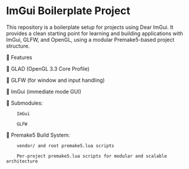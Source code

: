 # ImGui Boilerplate Project

This repository is a boilerplate setup for projects using Dear ImGui. It provides a clean starting point for learning and building applications with ImGui, GLFW, and OpenGL, using a modular Premake5-based project structure.

🔧 Features

🔹 GLAD (OpenGL 3.3 Core Profile)

🔹 GLFW (for window and input handling)

🔹 ImGui (immediate mode GUI)

🔹 Submodules:

		ImGui
  
  		GLFW
    
🔹 Premake5 Build System:

      	vendor/ and root premake5.lua scripts
       
      	Per-project premake5.lua scripts for modular and scalable architecture
       
